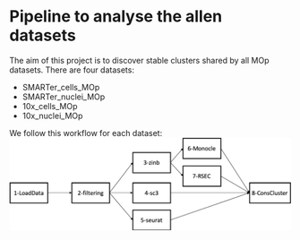 # Pipeline to analyse the allen datasets

The aim of this project is to discover stable clusters shared by all MOp datasets. There are four datasets:

+ SMARTer_cells_MOp
+ SMARTer_nuclei_MOp
+ 10x_cells_MOp
+ 10x_nuclei_MOp

We follow this workflow for each dataset:
![](Figures/workflow/SMART-Seq_workflow.png)

